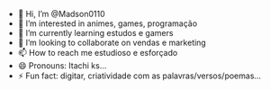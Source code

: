 - 👋 Hi, I’m @Madson0110
- 👀 I’m interested in animes, games, programação 
- 🌱 I’m currently learning estudos e gamers
- 💞️ I’m looking to collaborate on vendas e marketing 
- 📫 How to reach me estudioso e esforçado
- 😄 Pronouns: Itachi ks...
- ⚡ Fun fact: digitar, criatividade com as palavras/versos/poemas...

<!---
Madson0110/Madson0110 is a ✨ special ✨ repository because its `README.md` (this file) appears on your GitHub profile.
You can click the Preview link to take a look at your changes.
--->
